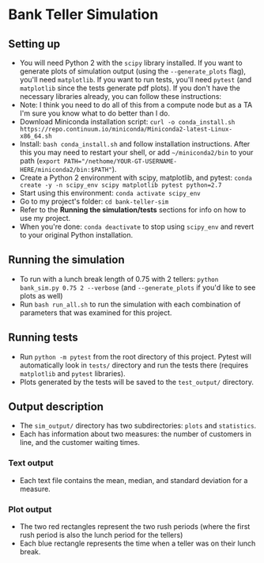 # Bank Teller Simulation

## Setting up
* You will need Python 2 with the `scipy` library installed. If you want to generate plots of simulation output (using the `--generate_plots` flag), you'll need `matplotlib`. If you want to run tests, you'll need `pytest` (and `matplotlib` since the tests generate pdf plots). If you don't have the necessary libraries already, you can follow these instructions:
* Note: I think you need to do all of this from a compute node but as a TA I'm sure you know what to do better than I do.
* Download Miniconda installation script: `curl -o conda_install.sh https://repo.continuum.io/miniconda/Miniconda2-latest-Linux-x86_64.sh`
* Install: `bash conda_install.sh` and follow installation instructions. After this you may need to restart your shell, or add `~/miniconda2/bin` to your path (`export PATH="/nethome/YOUR-GT-USERNAME-HERE/miniconda2/bin:$PATH"`).
* Create a Python 2 environment with scipy, matplotlib, and pytest: `conda create -y -n scipy_env scipy matplotlib pytest python=2.7`
* Start using this environment: `conda activate scipy_env`
* Go to my project's folder: `cd bank-teller-sim`
* Refer to the **Running the simulation/tests** sections for info on how to use my project.
* When you're done: `conda deactivate` to stop using `scipy_env` and revert to your original Python installation.

## Running the simulation
* To run with a lunch break length of 0.75 with 2 tellers: `python bank_sim.py 0.75 2 --verbose` (and `--generate_plots` if you'd like to see plots as well)
* Run `bash run_all.sh` to run the simulation with each combination of parameters that was examined for this project.

## Running tests
* Run `python -m pytest` from the root directory of this project. Pytest will automatically look in `tests/` directory and run the tests there (requires `matplotlib` and `pytest` libraries).
* Plots generated by the tests will be saved to the `test_output/` directory.

## Output description
* The `sim_output/` directory has two subdirectories: `plots` and `statistics`.
* Each has information about two measures: the number of customers in line, and the customer waiting times.

### Text output
* Each text file contains the mean, median, and standard deviation for a measure.

### Plot output
* The two red rectangles represent the two rush periods (where the first rush period is also the lunch period for the tellers)
* Each blue rectangle represents the time when a teller was on their lunch break.

